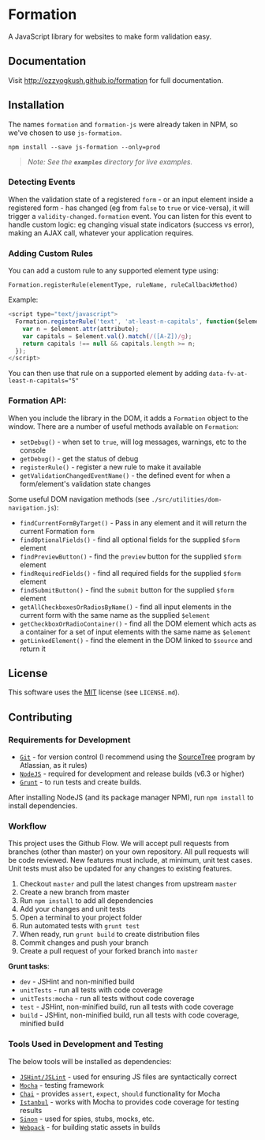 # Formation

A JavaScript library for websites to make form validation easy.

## Documentation

Visit http://ozzyogkush.github.io/formation for full documentation.

## Installation

The names `formation` and `formation-js` were already taken in NPM, so we've chosen to use `js-formation`.

    npm install --save js-formation --only=prod

>_Note: See the **`examples`** directory for live examples._

### Detecting Events

When the validation state of a registered `form` - or an input element inside a registered form - has changed 
 (eg from `false` to `true` or vice-versa), it will trigger a `validity-changed.formation` event. You can listen
 for this event to handle custom logic: eg changing visual state indicators (success vs error), making an AJAX call,
 whatever your application requires.

### Adding Custom Rules

You can add a custom rule to any supported element type using:

    Formation.registerRule(elementType, ruleName, ruleCallbackMethod) 

Example:

```javascript
<script type="text/javascript">
  Formation.registerRule('text', 'at-least-n-capitals', function($element, attribute) {
    var n = $element.attr(attribute);
    var capitals = $element.val().match(/([A-Z])/g);
    return capitals !== null && capitals.length >= n;
  });
</script>
```

You can then use that rule on a supported element by adding `data-fv-at-least-n-capitals="5"`

### Formation API:

When you include the library in the DOM, it adds a `Formation` object to the window. There are a number of useful 
methods available on `Formation`:

- `setDebug()` - when set to `true`, will log messages, warnings, etc to the console
- `getDebug()` - get the status of debug
- `registerRule()` - register a new rule to make it available
- `getValidationChangedEventName()` - the defined event for when a form/element's validation state changes 

Some useful DOM navigation methods (see `./src/utilities/dom-navigation.js`):

- `findCurrentFormByTarget()` - Pass in any element and it will return the current Formation `form` 
- `findOptionalFields()` - find all optional fields for the supplied `$form` element
- `findPreviewButton()` - find the `preview` button for the supplied `$form` element
- `findRequiredFields()` - find all required fields for the supplied `$form` element
- `findSubmitButton()` - find the `submit` button for the supplied `$form` element
- `getAllCheckboxesOrRadiosByName()` - find all input elements in the current form with the same name as the supplied `$element`
- `getCheckboxOrRadioContainer()` - find all the DOM element which acts as a container for a set of input elements with the same name as `$element`
- `getLinkedElement()` - find the element in the DOM linked to `$source` and return it

## License

This software uses the [MIT](https://opensource.org/licenses/MIT) license (see `LICENSE.md`).

## Contributing

### Requirements for Development

- [`Git`](http://git-scm.com/) - for version control (I recommend using the [SourceTree](https://www.atlassian.com/software/sourcetree/overview) program by Atlassian, as it rules)
- [`NodeJS`](https://nodejs.org) - required for development and release builds (v6.3 or higher)
- [`Grunt`](http://gruntjs.com) - to run tests and create builds.

After installing NodeJS (and its package manager NPM), run `npm install` to install dependencies.

### Workflow

This project uses the Github Flow. We will accept pull requests from branches (other than master) on your
own repository. All pull requests will be code reviewed. New features must include, at minimum, unit test cases. Unit
tests must also be updated for any changes to existing features.

1. Checkout `master` and pull the latest changes from upstream `master`
1. Create a new branch from master
1. Run `npm install` to add all dependencies
1. Add your changes and unit tests
1. Open a terminal to your project folder
1. Run automated tests with `grunt test` 
1. When ready, run `grunt build` to create distribution files
1. Commit changes and push your branch
1. Create a pull request of your forked branch into `master`

**Grunt tasks**:

- `dev` - JSHint and non-minified build
- `unitTests` - run all tests with code coverage
- `unitTests:mocha` - run all tests without code coverage
- `test` - JSHint, non-minified build, run all tests with code coverage
- `build` - JSHint, non-minified build, run all tests with code coverage, minified build

### Tools Used in Development and Testing

The below tools will be installed as dependencies:

- [`JSHint/JSLint`](https://www.npmjs.com/package/grunt-contrib-jshint) - used for ensuring JS files are syntactically correct
- [`Mocha`](https://mochajs.org/) - testing framework
- [`Chai`](http://chaijs.com/) - provides `assert`, `expect`, `should` functionality for Mocha
- [`Istanbul`](https://www.npmjs.com/package/grunt-mocha-istanbul) - works with Mocha to provides code coverage for testing results
- [`Sinon`](http://sinonjs.org/) - used for spies, stubs, mocks, etc. 
- [`Webpack`](https://webpack.github.io) - for building static assets in builds
